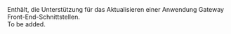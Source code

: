 <Namespace Name="Microsoft.Azure.Management.Network.Fluent.ApplicationGatewayFrontend.Update">
  <Docs>
    <summary>Enthält, die Unterstützung für das Aktualisieren einer Anwendung Gateway Front-End-Schnittstellen.</summary> 
    <remarks>To be added.</remarks>
  </Docs>
</Namespace>
